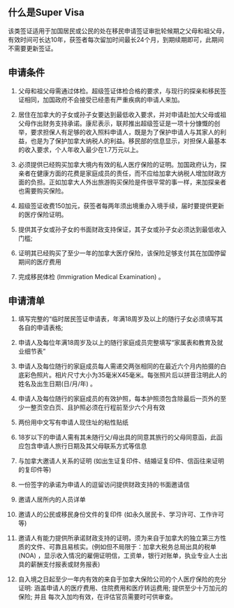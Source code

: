 ## 什么是Super Visa
该类签证适用于加国居民或公民的处在移民申请签证审批轮候期之父母和祖父母，有效时间可长达10年，获签者每次留加时间最长24个月，到期续期即可，此期间不需要更新签证。

## 申请条件
1. 父母和祖父母需通过体检。超级签证体检合格的要求，与现行的探亲和移民签证相同，加国政府不会接受已经患有严重疾病的申请人来加。

3. 居住在加拿大的子女或孙子女要达到最低收入要求，并对申请赴加大父母或祖父母作出财务支持承诺。康尼表示，联邦推出超级签证是一项十分慷慨的创举，要求担保人有足够的收入照料申请人，既是为了保护申请人与其家人的利益，也是为了保护加拿大纳税人的利益。移民部的信息显示，对担保人最基本的收入要求，个人年收入最少在1.7万元以上。

5. 必须提供已经购买加拿大境内有效的私人医疗保险的证明。加国政府认为，探亲者在健康方面的花费是家庭成员的责任，而不应给加拿大纳税人增加财政方面的负担。正如加拿大人外出旅游购买保险是件很平常的事一样，来加探亲者也需要购买保险。

7. 超级签证收费150加元，获签者每两年须出境重办入境手续，届时要提供更新的医疗保险证明。

9. 提供其子女或孙子女的书面财政支持保证，其子女或孙子女必须达到最低收入门槛;

11. 证明其已经购买了至少一年的加拿大医疗保险，该保险足够支付其在加国停留期间的医疗费用

13. 完成移民体检 (Immigration Medical Examination) 。

## 申请清单
1. 填写完整的“临时居民签证申请表，年满18周岁及以上的随行子女必须填写其各自的申请表格;

3. 申请人及每位年满18周岁及以上的随行家庭成员完整填写“家属表和教育及就业细节表”

5. 申请人及每位随行的家庭成员每人需递交两张相同的在最近六个月内拍摄的白底彩色照片。相片尺寸大小为35毫米X45毫米。每张照片后以拼音注明此人的姓名及出生日期(日/月/年) 。

7. 申请人及每位随行的家庭成员的有效护照，每本护照须包含除最后一页外的至少一整页空白页、且护照必须在行程前至少六个月有效

9. 两份用中文写有申请人现住址的粘性贴纸

11. 18岁以下的申请人需有其未随行父/母出具的同意其旅行的父母同意函，此函应包含申请人旅行日期及其父母联系方式等信息

13. 与加拿大邀请人关系的证明 (如出生证复印件、结婚证复印件、信函往来证明的复印件等)

15. 一份签字的承诺为申请人的逗留访问提供财政支持的书面邀请信

17. 邀请人居所内的人员详单

18. 邀请人的公民或移民身份文件的复印件 (如永久居民卡、学习许可、工作许可等)

20. 邀请人有能力提供所承诺财政支持的证明，须为来自于加拿大的独立第三方性质的文件、可靠且易核实。(例如但不局限于：加拿大税务总局出具的税单 (NOA) ，显示收入情况的雇佣证明信，工资单，银行对账单，执业专业人士出具的薪酬支付报表或财务报表)

22. 自入境之日起至少一年内有效的来自于加拿大保险公司的个人医疗保险的充分证明: 涵盖申请人的医疗费用、住院费用和医疗转运费用; 提供至少十万加元的保险; 并且 每次入加均有效，在评估官员需要时可供审查。

